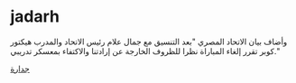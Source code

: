 # jadarh
وأضاف بيان الاتحاد المصري "بعد التنسيق مع جمال علام رئيس الاتحاد والمدرب هيكتور كوبر تقرر إلغاء المباراة نظرا للظروف الخارجة عن إرادتنا والاكتفاء بمعسكر تدريبي."

<a href="http://ae-education.blogspot.com/2015/05/Worthiness.html">جدارة </a>
